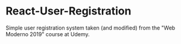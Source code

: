 # React-User-Registration
Simple user registration system taken (and modified) from the "Web Moderno 2019" course at Udemy.
